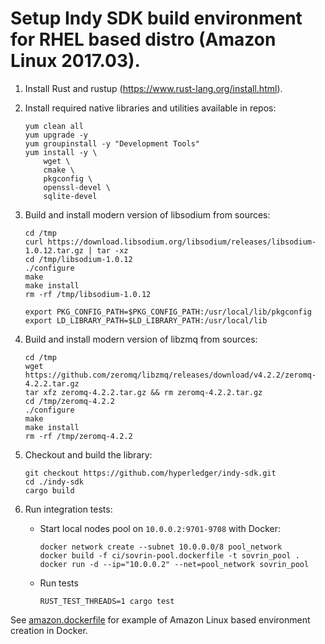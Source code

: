 # Setup Indy SDK build environment for RHEL based distro (Amazon Linux 2017.03).

1. Install Rust and rustup (https://www.rust-lang.org/install.html).
1. Install required native libraries and utilities available in repos:
   
   ```
   yum clean all
   yum upgrade -y
   yum groupinstall -y "Development Tools"
   yum install -y \
       wget \
       cmake \
       pkgconfig \
       openssl-devel \
       sqlite-devel
   ```
1. Build and install modern version of libsodium from sources:
   
   ```
   cd /tmp
   curl https://download.libsodium.org/libsodium/releases/libsodium-1.0.12.tar.gz | tar -xz
   cd /tmp/libsodium-1.0.12
   ./configure
   make
   make install
   rm -rf /tmp/libsodium-1.0.12

   export PKG_CONFIG_PATH=$PKG_CONFIG_PATH:/usr/local/lib/pkgconfig
   export LD_LIBRARY_PATH=$LD_LIBRARY_PATH:/usr/local/lib
   ```
1. Build and install modern version of libzmq from sources:

   ```
   cd /tmp
   wget https://github.com/zeromq/libzmq/releases/download/v4.2.2/zeromq-4.2.2.tar.gz
   tar xfz zeromq-4.2.2.tar.gz && rm zeromq-4.2.2.tar.gz
   cd /tmp/zeromq-4.2.2
   ./configure
   make
   make install
   rm -rf /tmp/zeromq-4.2.2
   ```
1. Checkout and build the library:

   ```
   git checkout https://github.com/hyperledger/indy-sdk.git
   cd ./indy-sdk
   cargo build
   ```
1. Run integration tests:
    * Start local nodes pool on `10.0.0.2:9701-9708` with Docker:
      
      ```
      docker network create --subnet 10.0.0.0/8 pool_network
      docker build -f ci/sovrin-pool.dockerfile -t sovrin_pool .
      docker run -d --ip="10.0.0.2" --net=pool_network sovrin_pool
      ```
    * Run tests
      
      ```
      RUST_TEST_THREADS=1 cargo test
      ```

See [amazon.dockerfile](ci/amazon.dockerfile) for example of Amazon Linux based environment creation in Docker.
